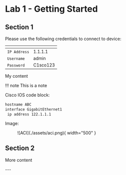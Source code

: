 # Lab 1 - Getting Started

## Section 1

Please use the following credentials to connect to device:

| <!-- -->         | <!-- -->         |
| ---------------- | ---------------- |
| `IP Address`     | 1.1.1.1          |
| `Username`       | admin            |
| `Password`       | C1sco123         |


My content

!!! note
    This is a note

Cisco IOS code block:

```ios
hostname ABC
interface GigabitEthernet1
 ip address 122.1.1.1
```



Image:

<figure markdown>
  ![ACI](./assets/aci.png){ width="500" }
</figure>

## Section 2

More content


<span id="attendee-id">---</span>
